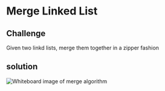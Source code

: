 # Merge Linked List
## Challenge
Given two linkd lists, merge them together in a zipper fashion

## solution
![Whiteboard image of merge algorithm](../../assets/LLMerge.jpg)